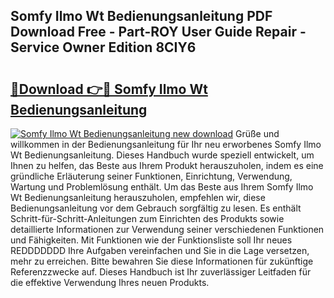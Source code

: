 ## Somfy Ilmo Wt Bedienungsanleitung PDF Download Free - Part-ROY User Guide Repair - Service Owner Edition 8CIY6

# <h2><a href="http://df0pfs.blite.top/?on=Somfy+Ilmo+Wt+Bedienungsanleitung">🔗Download 👉🔴 Somfy Ilmo Wt Bedienungsanleitung</a></h2>

[![Somfy Ilmo Wt Bedienungsanleitung new download](https://i.imgur.com/lujVjoI.png)](http://df0pfs.blite.top/?on=Somfy+Ilmo+Wt+Bedienungsanleitung)
Grüße und willkommen in der Bedienungsanleitung für Ihr neu erworbenes Somfy Ilmo Wt Bedienungsanleitung. Dieses Handbuch wurde speziell entwickelt, um Ihnen zu helfen, das Beste aus Ihrem Produkt herauszuholen, indem es eine gründliche Erläuterung seiner Funktionen, Einrichtung, Verwendung, Wartung und Problemlösung enthält. Um das Beste aus Ihrem Somfy Ilmo Wt Bedienungsanleitung herauszuholen, empfehlen wir, diese Bedienungsanleitung vor dem Gebrauch sorgfältig zu lesen. Es enthält Schritt-für-Schritt-Anleitungen zum Einrichten des Produkts sowie detaillierte Informationen zur Verwendung seiner verschiedenen Funktionen und Fähigkeiten. Mit Funktionen wie der Funktionsliste soll Ihr neues REDDDDDDD Ihre Aufgaben vereinfachen und Sie in die Lage versetzen, mehr zu erreichen. Bitte bewahren Sie diese Informationen für zukünftige Referenzzwecke auf. Dieses Handbuch ist Ihr zuverlässiger Leitfaden für die effektive Verwendung Ihres neuen Produkts.
